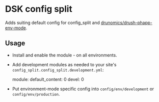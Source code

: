 # DSK config split

Adds suiting default config for config_split and [drunomics/drush-phapp-env-mode](https://github.com/drunomics/drush-phapp-env-mode).

## Usage

- Install and enable the module - on all environments.

- Add development modules as needed to your site's `config_split.config_split.development.yml`:

    module:
      default_content: 0
      devel: 0

- Put environment-mode specific config into `config/env/development` or `config/env/production`.
